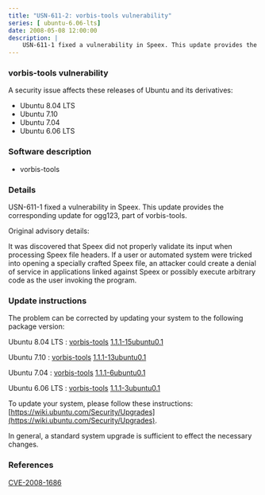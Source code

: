 ```yaml
---
title: "USN-611-2: vorbis-tools vulnerability"
series: [ ubuntu-6.06-lts]
date: 2008-05-08 12:00:00
description: |
    USN-611-1 fixed a vulnerability in Speex. This update provides the corresponding update for ogg123, part of vorbis-tools.
--- 
```

 
 


### vorbis-tools vulnerability

A security issue affects these releases of Ubuntu and its derivatives:

* Ubuntu 8.04 LTS
* Ubuntu 7.10
* Ubuntu 7.04
* Ubuntu 6.06 LTS

### Software description

* vorbis-tools 

### Details

USN-611-1 fixed a vulnerability in Speex. This update provides the corresponding update for ogg123, part of vorbis-tools.

Original advisory details:

 It was discovered that Speex did not properly validate its input when processing Speex file headers. If a user or automated system were tricked into opening a specially crafted Speex file, an attacker could create a denial of service in applications linked against Speex or possibly execute arbitrary code as the user invoking the program. 

### Update instructions

The problem can be corrected by updating your system to the following package version:

Ubuntu 8.04 LTS
 : [vorbis-tools](https://launchpad.net/ubuntu/+source/vorbis-tools) <span> [1.1.1-15ubuntu0.1](https://launchpad.net/ubuntu/+source/vorbis-tools/1.1.1-15ubuntu0.1) </span> 

Ubuntu 7.10
 : [vorbis-tools](https://launchpad.net/ubuntu/+source/vorbis-tools) <span> [1.1.1-13ubuntu0.1](https://launchpad.net/ubuntu/+source/vorbis-tools/1.1.1-13ubuntu0.1) </span> 

Ubuntu 7.04
 : [vorbis-tools](https://launchpad.net/ubuntu/+source/vorbis-tools) <span> [1.1.1-6ubuntu0.1](https://launchpad.net/ubuntu/+source/vorbis-tools/1.1.1-6ubuntu0.1) </span> 

Ubuntu 6.06 LTS
 : [vorbis-tools](https://launchpad.net/ubuntu/+source/vorbis-tools) <span> [1.1.1-3ubuntu0.1](https://launchpad.net/ubuntu/+source/vorbis-tools/1.1.1-3ubuntu0.1) </span> 

To update your system, please follow these instructions: [https://wiki.ubuntu.com/Security/Upgrades](https://wiki.ubuntu.com/Security/Upgrades).

In general, a standard system upgrade is sufficient to effect the necessary changes. 

### References

 
 [CVE-2008-1686](http://people.ubuntu.com/~ubuntu-security/cve/CVE-2008-1686)
 

